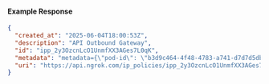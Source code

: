 <!-- Code generated for API Clients. DO NOT EDIT. -->

#### Example Response

```json
{
  "created_at": "2025-06-04T18:00:53Z",
  "description": "API Outbound Gateway",
  "id": "ipp_2y3OzcnLcO1UnmfXX3AGes7L0qK",
  "metadata": "metadata={\"pod-id\": \"b3d9c464-4f48-4783-a741-d7d7d5db310f\"}",
  "uri": "https://api.ngrok.com/ip_policies/ipp_2y3OzcnLcO1UnmfXX3AGes7L0qK"
}
```
